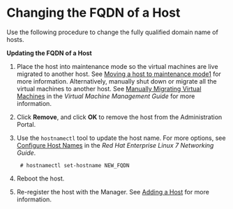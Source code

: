 # Changing the FQDN of a Host

Use the following procedure to change the fully qualified domain name of hosts.

**Updating the FQDN of a Host**

1. Place the host into maintenance mode so the virtual machines are live migrated to another host. See [Moving a host to maintenance mode1](Moving_a_host_to_maintenance_mode1) for more information. Alternatively, manually shut down or migrate all the virtual machines to another host. See [Manually Migrating Virtual Machines](https://access.redhat.com/documentation/en/red-hat-virtualization/4.0/single/virtual-machine-management-guide/#Manually_migrating_virtual_machines) in the *Virtual Machine Management Guide* for more information.

2. Click **Remove**, and click **OK** to remove the host from the Administration Portal.

3. Use the `hostnamectl` tool to update the host name. For more options, see [Configure Host Names](https://access.redhat.com/documentation/en-US/Red_Hat_Enterprise_Linux/7/html/Networking_Guide/ch-Configure_Host_Names.html) in the *Red Hat Enterprise Linux 7 Networking Guide*.

        # hostnamectl set-hostname NEW_FQDN

4. Reboot the host.

5. Re-register the host with the Manager. See [Adding a Host](Adding_a_Host) for more information.




